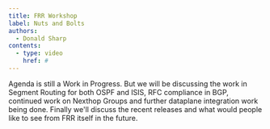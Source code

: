 ```yaml
---
title: FRR Workshop
label: Nuts and Bolts
authors:
  - Donald Sharp
contents:
  - type: video
    href: #
---
```


Agenda is still a Work in Progress. But we will be discussing the work in
Segment Routing  for both OSPF and ISIS, RFC compliance in BGP, continued work
on Nexthop Groups and further dataplane integration work being done.  Finally
we'll discuss the recent releases and what would people like to see from FRR
itself in the future.

